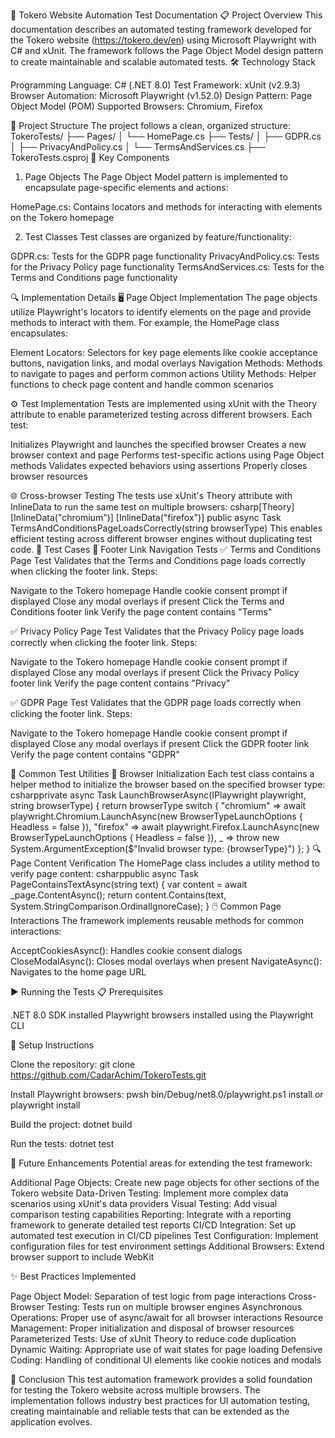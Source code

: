 🚀 Tokero Website Automation Test Documentation
📋 Project Overview
This documentation describes an automated testing framework developed for the Tokero website (https://tokero.dev/en) using Microsoft Playwright with C# and xUnit. The framework follows the Page Object Model design pattern to create maintainable and scalable automated tests.
🛠️ Technology Stack

Programming Language: C# (.NET 8.0)
Test Framework: xUnit (v2.9.3)
Browser Automation: Microsoft Playwright (v1.52.0)
Design Pattern: Page Object Model (POM)
Supported Browsers: Chromium, Firefox

📁 Project Structure
The project follows a clean, organized structure:
TokeroTests/
├── Pages/
│   └── HomePage.cs
├── Tests/
│   ├── GDPR.cs
│   ├── PrivacyAndPolicy.cs
│   └── TermsAndServices.cs
├── TokeroTests.csproj
🧩 Key Components
1. Page Objects
The Page Object Model pattern is implemented to encapsulate page-specific elements and actions:

HomePage.cs: Contains locators and methods for interacting with elements on the Tokero homepage

2. Test Classes
Test classes are organized by feature/functionality:

GDPR.cs: Tests for the GDPR page functionality
PrivacyAndPolicy.cs: Tests for the Privacy Policy page functionality
TermsAndServices.cs: Tests for the Terms and Conditions page functionality

🔍 Implementation Details
🖥️ Page Object Implementation
The page objects utilize Playwright's locators to identify elements on the page and provide methods to interact with them. For example, the HomePage class encapsulates:

Element Locators: Selectors for key page elements like cookie acceptance buttons, navigation links, and modal overlays
Navigation Methods: Methods to navigate to pages and perform common actions
Utility Methods: Helper functions to check page content and handle common scenarios

⚙️ Test Implementation
Tests are implemented using xUnit with the Theory attribute to enable parameterized testing across different browsers. Each test:

Initializes Playwright and launches the specified browser
Creates a new browser context and page
Performs test-specific actions using Page Object methods
Validates expected behaviors using assertions
Properly closes browser resources

🌐 Cross-browser Testing
The tests use xUnit's Theory attribute with InlineData to run the same test on multiple browsers:
csharp[Theory]
[InlineData("chromium")]
[InlineData("firefox")]
public async Task TermsAndConditionsPageLoadsCorrectly(string browserType)
This enables efficient testing across different browser engines without duplicating test code.
📝 Test Cases
🔗 Footer Link Navigation Tests
✅ Terms and Conditions Page Test
Validates that the Terms and Conditions page loads correctly when clicking the footer link.
Steps:

Navigate to the Tokero homepage
Handle cookie consent prompt if displayed
Close any modal overlays if present
Click the Terms and Conditions footer link
Verify the page content contains "Terms"

✅ Privacy Policy Page Test
Validates that the Privacy Policy page loads correctly when clicking the footer link.
Steps:

Navigate to the Tokero homepage
Handle cookie consent prompt if displayed
Close any modal overlays if present
Click the Privacy Policy footer link
Verify the page content contains "Privacy"

✅ GDPR Page Test
Validates that the GDPR page loads correctly when clicking the footer link.
Steps:

Navigate to the Tokero homepage
Handle cookie consent prompt if displayed
Close any modal overlays if present
Click the GDPR footer link
Verify the page content contains "GDPR"

🔧 Common Test Utilities
🌟 Browser Initialization
Each test class contains a helper method to initialize the browser based on the specified browser type:
csharpprivate async Task<IBrowser> LaunchBrowserAsync(IPlaywright playwright, string browserType)
{
    return browserType switch
    {
        "chromium" => await playwright.Chromium.LaunchAsync(new BrowserTypeLaunchOptions { Headless = false }),
        "firefox" => await playwright.Firefox.LaunchAsync(new BrowserTypeLaunchOptions { Headless = false }),
        _ => throw new System.ArgumentException($"Invalid browser type: {browserType}")
    };
}
🔍 Page Content Verification
The HomePage class includes a utility method to verify page content:
csharppublic async Task<bool> PageContainsTextAsync(string text)
{
    var content = await _page.ContentAsync();
    return content.Contains(text, System.StringComparison.OrdinalIgnoreCase);
}
🖱️ Common Page Interactions
The framework implements reusable methods for common interactions:

AcceptCookiesAsync(): Handles cookie consent dialogs
CloseModalAsync(): Closes modal overlays when present
NavigateAsync(): Navigates to the home page URL

▶️ Running the Tests
📋 Prerequisites

.NET 8.0 SDK installed
Playwright browsers installed using the Playwright CLI

🚀 Setup Instructions

Clone the repository:
git clone https://github.com/CadarAchim/TokeroTests.git

Install Playwright browsers:
pwsh bin/Debug/net8.0/playwright.ps1 install
or
playwright install

Build the project:
dotnet build

Run the tests:
dotnet test


🚀 Future Enhancements
Potential areas for extending the test framework:

Additional Page Objects: Create new page objects for other sections of the Tokero website
Data-Driven Testing: Implement more complex data scenarios using xUnit's data providers
Visual Testing: Add visual comparison testing capabilities
Reporting: Integrate with a reporting framework to generate detailed test reports
CI/CD Integration: Set up automated test execution in CI/CD pipelines
Test Configuration: Implement configuration files for test environment settings
Additional Browsers: Extend browser support to include WebKit

✨ Best Practices Implemented

Page Object Model: Separation of test logic from page interactions
Cross-Browser Testing: Tests run on multiple browser engines
Asynchronous Operations: Proper use of async/await for all browser interactions
Resource Management: Proper initialization and disposal of browser resources
Parameterized Tests: Use of xUnit Theory to reduce code duplication
Dynamic Waiting: Appropriate use of wait states for page loading
Defensive Coding: Handling of conditional UI elements like cookie notices and modals

🏁 Conclusion
This test automation framework provides a solid foundation for testing the Tokero website across multiple browsers. The implementation follows industry best practices for UI automation testing, creating maintainable and reliable tests that can be extended as the application evolves.
